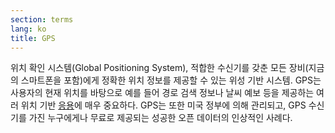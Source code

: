 ```yaml
---
section: terms
lang: ko
title: GPS
---
```


위치 확인 시스템(Global Positioning System), 적합한 수신기를 갖춘 모든 장비(지금의 스마트폰을 포함)에게 정확한 위치 정보를 제공할 수 있는 위성 기반 시스템. GPS는 사용자의 현재 위치를 바탕으로 예를 들어 경로 검색 정보나 날씨 예보 등을 제공하는 여러 위치 기반 [응용](../app-application/)에 매우 중요하다. GPS는 또한 미국 정부에 의해 관리되고, GPS 수신기를 가진 누구에게나 무료로 제공되는 성공한 오픈 데이터의 인상적인 사례다.
